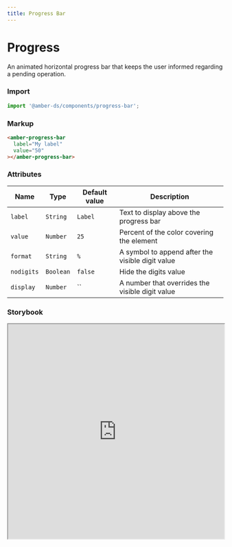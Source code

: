 ```yaml
---
title: Progress Bar
---
```


# Progress
An animated horizontal progress bar that keeps the user informed regarding a pending operation.

### Import
```javascript
import '@amber-ds/components/progress-bar';
```

### Markup
```html
<amber-progress-bar
  label="My label"
  value="50"
></amber-progress-bar>
```

### Attributes

| Name | Type | Default value | Description |
|------|------|---------------|-------------|
| `label` | `String` | `Label` | Text to display above the progress bar |
| `value` | `Number` | `25` | Percent of the color covering the element |
| `format` | `String` | `%` | A symbol to append after the visible digit value |
| `nodigits` | `Boolean` | `false` | Hide the digits value |
| `display` | `Number` | `` | A number that overrides the visible digit value |

### Storybook
<iframe title="storybook" width="100%" height="500px" src="https://bitrockteam.github.io/amber-components/?path=/story/progress-bar--playground"></iframe>